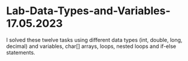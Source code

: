 # Lab-Data-Types-and-Variables-17.05.2023
I solved these twelve tasks using different data types (int, double, long, decimal) and variables, char[] arrays, loops, nested loops and if-else statements.
